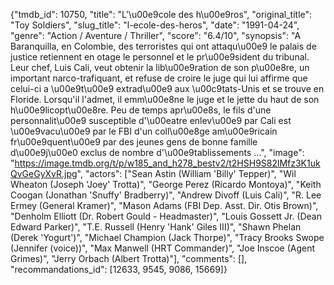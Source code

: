 {"tmdb_id": 10750, "title": "L'\u00e9cole des h\u00e9ros", "original_title": "Toy Soldiers", "slug_title": "l-ecole-des-heros", "date": "1991-04-24", "genre": "Action / Aventure / Thriller", "score": "6.4/10", "synopsis": "A Baranquilla, en Colombie, des terroristes qui ont attaqu\u00e9 le palais de justice retiennent en otage le personnel et le pr\u00e9sident du tribunal. Leur chef, Luis Cali, veut obtenir la lib\u00e9ration de son p\u00e8re, un important narco-trafiquant, et refuse de croire le juge qui lui affirme que celui-ci a \u00e9t\u00e9 extrad\u00e9 aux \u00c9tats-Unis et se trouve en Floride. Lorsqu'il l'admet, il emm\u00e8ne le juge et le jette du haut de son h\u00e9licopt\u00e8re. Peu de temps apr\u00e8s, le fils d'une personnalit\u00e9 susceptible d'\u00eatre enlev\u00e9 par Cali est \u00e9vacu\u00e9 par le FBI d'un coll\u00e8ge am\u00e9ricain fr\u00e9quent\u00e9 par des jeunes gens de bonne famille d\u00e9j\u00e0 exclus de nombre d'\u00e9tablissements ...", "image": "https://image.tmdb.org/t/p/w185_and_h278_bestv2/t2HSH9S82lMfz3K1ukQvGeGyXvR.jpg", "actors": ["Sean Astin (William 'Billy' Tepper)", "Wil Wheaton (Joseph 'Joey' Trotta)", "George Perez (Ricardo Montoya)", "Keith Coogan (Jonathan 'Snuffy' Bradberry)", "Andrew Divoff (Luis Cali)", "R. Lee Ermey (General Kramer)", "Mason Adams (FBI Dep. Asst. Dir. Otis Brown)", "Denholm Elliott (Dr. Robert Gould - Headmaster)", "Louis Gossett Jr. (Dean Edward Parker)", "T.E. Russell (Henry 'Hank' Giles III)", "Shawn Phelan (Derek 'Yogurt')", "Michael Champion (Jack Thorpe)", "Tracy Brooks Swope (Jennifer (voice))", "Max Manwell (HRT Commander)", "Joe Inscoe (Agent Grimes)", "Jerry Orbach (Albert Trotta)"], "comments": [], "recommandations_id": [12633, 9545, 9086, 15669]}